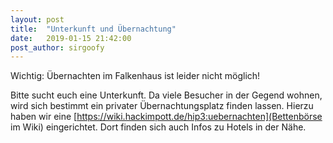 ```yaml
---
layout: post
title:  "Unterkunft und Übernachtung"
date:   2019-01-15 21:42:00
post_author: sirgoofy
---
```


Wichtig: Übernachten im Falkenhaus ist leider nicht möglich!

Bitte sucht euch eine Unterkunft. Da viele Besucher in der Gegend wohnen, wird sich bestimmt ein privater Übernachtungsplatz finden lassen. Hierzu haben wir eine [https://wiki.hackimpott.de/hip3:uebernachten](Bettenbörse im Wiki) eingerichtet. Dort finden sich auch Infos zu Hotels in der Nähe.

